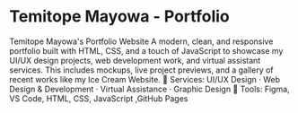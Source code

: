 # Temitope Mayowa - Portfolio
Temitope Mayowa's Portfolio Website A modern, clean, and responsive portfolio built with HTML, CSS, and a touch of JavaScript to showcase my UI/UX design projects, web development work, and virtual assistant services. This includes mockups, live project previews, and a gallery of recent works like my Ice Cream Website.  🔹 Services: UI/UX Design · Web Design & Development · Virtual Assistance · Graphic Design 🔹 Tools: Figma, VS Code, HTML, CSS, JavaScript ,GitHub Pages
